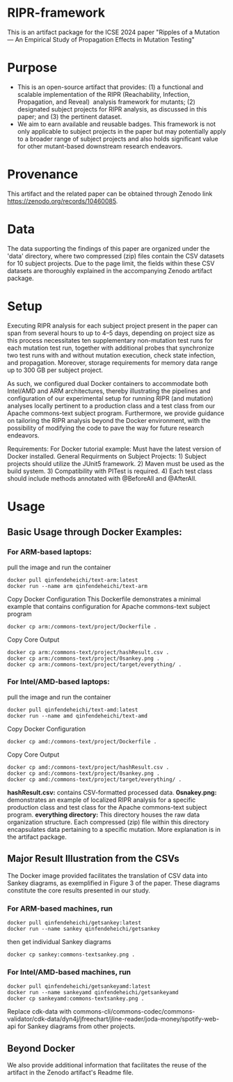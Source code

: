 # RIPR-framework
This is an artifact package for the ICSE 2024 paper "Ripples of a Mutation — An Empirical Study of Propagation Effects in Mutation Testing"

# Purpose
- This is an open-source artifact that provides: (1) a functional and scalable implementation of the RIPR (Reachability, Infection, Propagation, and Reveal)  analysis framework for mutants; (2) designated subject projects for RIPR analysis, as discussed in this paper; and (3) the pertinent dataset.
- We aim to earn available and reusable badges. This framework is not only applicable to subject projects in the paper but may potentially apply to a broader range of subject projects and also holds significant value for other mutant-based downstream research endeavors.

# Provenance 
This artifact and the related paper can be obtained through Zenodo link https://zenodo.org/records/10460085.

# Data
The data supporting the findings of this paper are organized under the 'data' directory, where two compressed (zip) files contain the CSV datasets for 10 subject projects. Due to the page limit, the fields within these CSV datasets are thoroughly explained in the accompanying Zenodo artifact package.

# Setup
Executing RIPR analysis for each subject project present in the paper can span from several hours to up to 4&ndash;5 days, depending on project size as this process necessitates ten supplementary non-mutation test runs for each mutation test run, together with additional probes that synchronize two test runs with and without mutation execution, check state infection, and propagation. Moreover, storage requirements for memory data range up to 300 GB per subject project.

As such, we configured dual Docker containers to accommodate both Intel/AMD and ARM architectures, thereby illustrating the pipelines and configuration of our experimental setup for running RIPR (and mutation) analyses locally pertinent to a production class and a test class from our Apache commons-text subject program. Furthermore, we provide guidance on tailoring the RIPR analysis beyond the Docker environment, with the possibility of modifying the code to pave the way for future research endeavors.

Requirements:
For Docker tutorial example: Must have the latest version of Docker installed.
General Requirments on Subject Projects: 1) Subject projects should utilize the JUnit5 framework. 2) Maven must be used as the build system. 3) Compatibility with PITest is required. 4) Each test class should include methods annotated with @BeforeAll and @AfterAll.

# Usage
## Basic Usage through Docker Examples:

### For ARM-based laptops:

pull the image and run the container
``` 
docker pull qinfendeheichi/text-arm:latest
docker run --name arm qinfendeheichi/text-arm
```
Copy Docker Configuration
This Dockerfile demonstrates a minimal example that contains configuration for Apache commons-text subject program
```
docker cp arm:/commons-text/project/Dockerfile .
```

Copy Core Output
```
docker cp arm:/commons-text/project/hashResult.csv .
docker cp arm:/commons-text/project/0sankey.png .
docker cp arm:/commons-text/project/target/everything/ .
```

### For Intel/AMD-based laptops:

pull the image and run the container
``` 
docker pull qinfendeheichi/text-amd:latest
docker run --name amd qinfendeheichi/text-amd
```
Copy Docker Configuration
```
docker cp amd:/commons-text/project/Dockerfile .
```

Copy Core Output
```
docker cp amd:/commons-text/project/hashResult.csv .
docker cp and:/commons-text/project/0sankey.png .
docker cp amd:/commons-text/project/target/everything/ .
```

**hashResult.csv:** contains CSV-formatted processed data. 
**0snakey.png:** demonstrates an example of localized RIPR analysis for a specific production class and test class for the Apache commons-text subject program. 
**everything directory:** This directory houses the raw data organization structure. Each compressed (zip) file within this directory encapsulates data pertaining to a specific mutation. More explanation is in the artifact package.

## Major Result Illustration from the CSVs

The Docker image provided facilitates the translation of CSV data into Sankey diagrams, as exemplified in Figure 3 of the paper. These diagrams constitute the core results presented in our study.

### For ARM-based machines, run
``` 
docker pull qinfendeheichi/getsankey:latest
docker run --name sankey qinfendeheichi/getsankey
```

then get individual Sankey diagrams 
```
docker cp sankey:commons-textsankey.png . 
```
### For Intel/AMD-based machines, run
``` 
docker pull qinfendeheichi/getsankeyamd:latest
docker run --name sankeyamd qinfendeheichi/getsankeyamd
docker cp sankeyamd:commons-textsankey.png . 
```

Replace cdk-data with commons-cli/commons-codec/commons-validator/cdk-data/dyn4j/jfreechart/jline-reader/joda-money/spotify-web-api for Sankey diagrams from other projects.


## Beyond Docker
We also provide additional information that facilitates the reuse of the artifact in the Zenodo artifact's Readme file.

